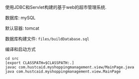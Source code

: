 使用JDBC和Servlet构建的基于web的超市管理系统.

数据库: mySQL

默认容器: tomcat

数据库构建文件: `files/buildDatabase.sql`

编译和启动方式
```shell
cd src
[export CLASSPATH=$CLASSPATH:.]
javac com.hustcaid.myshoppingmanagement.view/MainPage.java
java com.hustcaid.myshoppingmanagement.view.MainPage
```
